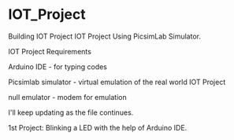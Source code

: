 # IOT_Project
Building IOT Project
IOT Project Using PicsimLab Simulator.



IOT Project Requirements

Arduino IDE - for typing codes

Picsimlab simulator - virtual emulation of the real world IOT Project

null emulator - modem for emulation



I'll keep updating as the file continues.

1st Project: Blinking a LED with the help of Arduino IDE.
